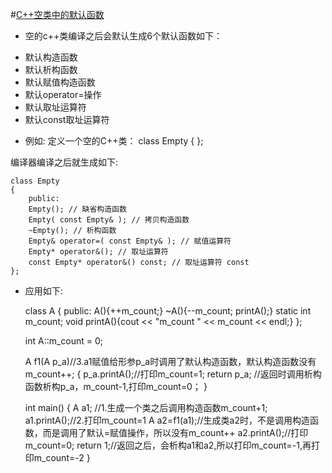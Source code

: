 
#[C++空类中的默认函数](http://blog.csdn.net/peter_teng/article/details/12041591)
* 空的c++类编译之后会默认生成6个默认函数如下：
 + 默认构造函数
 + 默认析构函数
 + 默认赋值构造函数
 + 默认operator=操作
 + 默认取址运算符
 + 默认const取址运算符
 
* 例如:
定义一个空的C++类：
    class Empty
    {
    };

编译器编译之后就生成如下:

    class Empty
    {
        public:
        Empty(); // 缺省构造函数
        Empty( const Empty& ); // 拷贝构造函数
        ~Empty(); // 析构函数
        Empty& operator=( const Empty& ); // 赋值运算符
        Empty* operator&(); // 取址运算符
        const Empty* operator&() const; // 取址运算符 const
    };

* 应用如下:

     class A
     {
     public:
         	A(){++m_count;}
         	~A(){--m_count; printA();}
         	static int m_count;
         	void printA(){cout << "m_count " << m_count << endl;}
     };
     
     int A::m_count = 0;
     
     A f1(A p_a)//3.a1赋值给形参p_a时调用了默认构造函数，默认构造函数没有m_count++;
     {
         	p_a.printA();//打印m_count=1;
         	return p_a; //返回时调用析构函数析构p_a，m_count-1,打印m_count=0；
     }
     
     int main()
     {
         	A a1; //1.生成一个类之后调用构造函数m_count+1;
         	a1.printA();//2.打印m_count=1
         	A a2=f1(a1);//生成类a2时，不是调用构造函数，而是调用了默认=赋值操作，所以没有m_count++
         	a2.printA();//打印m_count=0;
         	return 1;//返回之后，会析构a1和a2,所以打印m_count=-1,再打印m_count=-2
     }



